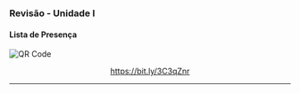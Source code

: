### Revisão - Unidade I
#### Lista de Presença

<img src="https://chart.apis.google.com/chart?cht=qr&chs=300x300&chld=L%7C1&chl=https%3A%2F%2Fbit.ly%2F3C3qZnr" alt="QR Code" border="0" />

<a href="https://bit.ly/3C3qZnr"><p style="text-align:center;">https://bit.ly/3C3qZnr</p></a>

---